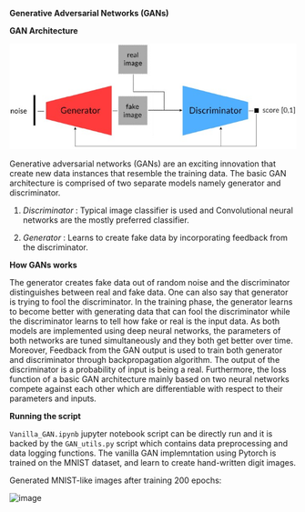 **Generative Adversarial Networks (GANs)**

**GAN Architecture**

![image2](https://github.com/DashankaNadeeshanDeSilva/GAN_with_PyTorch/blob/main/images/GAN%20architecture%20illustration.jpeg)

Generative adversarial networks (GANs) are an exciting innovation that create new data instances that resemble the training data. The basic GAN architecture is comprised of two separate models namely generator and discriminator. 

1. *Discriminator* : Typical image classifier is used and Convolutional neural networks are the mostly preferred classifier.

2. *Generator* : Learns to create fake data by incorporating feedback from the discriminator.

**How GANs works**

The generator creates fake data out of random noise and the discriminator distinguishes between real and fake data. One can also say that generator is trying to fool the discriminator. In the training phase, the generator learns to become better with generating data that can fool the discriminator while the discriminator learns to tell how fake or real is the input data. As both models are implemented using deep neural networks, the parameters of both networks are tuned simultaneously and they both get better over time. Moreover, Feedback from the GAN output is used to train both generator and discriminator through backpropagation algorithm. The output of the discriminator is a probability of input is being a real. Furthermore, the loss function of a basic GAN architecture mainly based on two neural networks compete against each other which are differentiable with respect to their parameters and inputs.



**Running the script**

```Vanilla_GAN.ipynb``` jupyter notebook script can be directly run and it is backed by the ```GAN_utils.py``` script which contains data preprocessing and data logging functions. The vanilla GAN implemntation using Pytorch is trained on the MNIST dataset, and learn to create hand-written digit images. 

Generated MNIST-like images after training 200 epochs:

![image](https://github.com/DashankaNadeeshanDeSilva/GAN_with_PyTorch/blob/main/images/GAN%20generated%20MNIST%20images.png)



